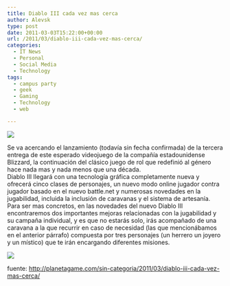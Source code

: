 ```yaml
---
title: Diablo III cada vez mas cerca
author: Alevsk
type: post
date: 2011-03-03T15:22:00+00:00
url: /2011/03/diablo-iii-cada-vez-mas-cerca/
categories:
  - IT News
  - Personal
  - Social Media
  - Technology
tags:
  - campus party
  - geek
  - Gaming
  - Technology
  - web

---
```

[![](/images/diablo3-438x300.jpg)](http://www.alevsk.com/2011/03/diablo-iii-cada-vez-mas-cerca/diablo3/)

Se va acercando el lanzamiento (todavía sin fecha confirmada) de la tercera entrega de este esperado videojuego de la compañía estadounidense Blizzard, la continuación del clásico juego de rol que redefinió al género hace nada mas y nada menos que una década.  
Diablo III llegará con una tecnología gráfica completamente nueva y ofrecerá cinco clases de personajes, un nuevo modo online jugador contra jugador basado en el nuevo battle.net y numerosas novedades en la jugabilidad, incluida la inclusión de caravanas y el sistema de artesanía.  
Para ser mas concretos, en las novedades del nuevo Diablo III encontraremos dos importantes mejoras relacionadas con la jugabilidad y su campaña individual, y es que no estarás solo, irás acompañado de una caravana a la que recurrir en caso de necesidad (las que mencionábamos en el anterior párrafo) compuesta por tres personajes (un herrero un joyero y un místico) que te irán encargando diferentes misiones.

[![](/images/diablo-iii-375x300.jpg)](http://www.alevsk.com/2011/03/diablo-iii-cada-vez-mas-cerca/diablo-iii/)
<center>
</center>

fuente: http://planetagame.com/sin-categoria/2011/03/diablo-iii-cada-vez-mas-cerca/